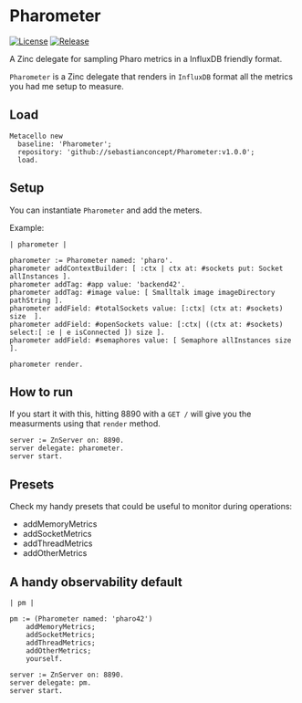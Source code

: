 # Pharometer

[![License](https://img.shields.io/badge/license-MIT-green)](./LICENSE.txt)
[![Release](https://img.shields.io/github/v/tag/sebastianconcept/Pharometer?label=release)](https://github.com/sebastianconcept/Pharometer/releases)

A Zinc delegate for sampling Pharo metrics in a InfluxDB friendly format.

`Pharometer` is a Zinc delegate that renders in `InfluxDB` format all the metrics you had me setup to measure.

## Load

```smalltalk
Metacello new
  baseline: 'Pharometer';
  repository: 'github://sebastianconcept/Pharometer:v1.0.0';
  load.
```

## Setup

You can instantiate `Pharometer` and add the meters. 

Example:

```smalltalk
| pharometer |

pharometer := Pharometer named: 'pharo'.
pharometer addContextBuilder: [ :ctx | ctx at: #sockets put: Socket allInstances ].
pharometer addTag: #app value: 'backend42'.
pharometer addTag: #image value: [ Smalltalk image imageDirectory pathString ].
pharometer addField: #totalSockets value: [:ctx| (ctx at: #sockets) size  ].
pharometer addField: #openSockets value: [:ctx| ((ctx at: #sockets) select:[ :e | e isConnected ]) size ].
pharometer addField: #semaphores value: [ Semaphore allInstances size ].

pharometer render.
```

## How to run

If you start it with this, hitting 8890 with a `GET /` will give you the measurments using that `render` method.

```
server := ZnServer on: 8890.
server delegate: pharometer.
server start.
```

## Presets

Check my handy presets that could be useful to monitor during operations:

- addMemoryMetrics
- addSocketMetrics
- addThreadMetrics
- addOtherMetrics

## A handy observability default

```smalltalk
| pm |

pm := (Pharometer named: 'pharo42')
	addMemoryMetrics;
	addSocketMetrics;
	addThreadMetrics;
	addOtherMetrics;
	yourself.

server := ZnServer on: 8890.
server delegate: pm.
server start.
```
